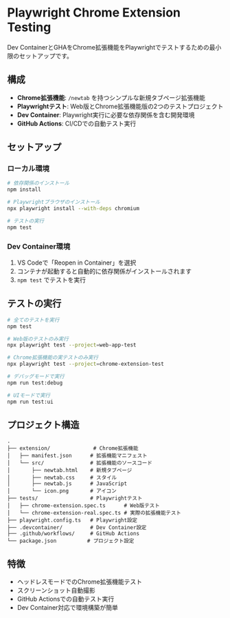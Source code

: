 # Playwright Chrome Extension Testing

 Dev ContainerとGHAをChrome拡張機能をPlaywrightでテストするための最小限のセットアップです。

## 構成

- **Chrome拡張機能**: `/newtab` を持つシンプルな新規タブページ拡張機能
- **Playwrightテスト**: Web版とChrome拡張機能版の2つのテストプロジェクト
- **Dev Container**: Playwright実行に必要な依存関係を含む開発環境
- **GitHub Actions**: CI/CDでの自動テスト実行

## セットアップ

### ローカル環境

```bash
# 依存関係のインストール
npm install

# Playwrightブラウザのインストール
npx playwright install --with-deps chromium

# テストの実行
npm test
```

### Dev Container環境

1. VS Codeで「Reopen in Container」を選択
2. コンテナが起動すると自動的に依存関係がインストールされます
3. `npm test` でテストを実行

## テストの実行

```bash
# 全てのテストを実行
npm test

# Web版のテストのみ実行
npx playwright test --project=web-app-test

# Chrome拡張機能の実テストのみ実行
npx playwright test --project=chrome-extension-test

# デバッグモードで実行
npm run test:debug

# UIモードで実行
npm run test:ui
```

## プロジェクト構造

```
.
├── extension/              # Chrome拡張機能
│   ├── manifest.json      # 拡張機能マニフェスト
│   └── src/               # 拡張機能のソースコード
│       ├── newtab.html    # 新規タブページ
│       ├── newtab.css     # スタイル
│       ├── newtab.js      # JavaScript
│       └── icon.png       # アイコン
├── tests/                 # Playwrightテスト
│   ├── chrome-extension.spec.ts      # Web版テスト
│   └── chrome-extension-real.spec.ts # 実際の拡張機能テスト
├── playwright.config.ts   # Playwright設定
├── .devcontainer/         # Dev Container設定
├── .github/workflows/     # GitHub Actions
└── package.json          # プロジェクト設定
```

## 特徴

- ヘッドレスモードでのChrome拡張機能テスト
- スクリーンショット自動撮影
- GitHub Actionsでの自動テスト実行
- Dev Container対応で環境構築が簡単
